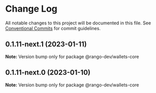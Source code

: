 # Change Log

All notable changes to this project will be documented in this file.
See [Conventional Commits](https://conventionalcommits.org) for commit guidelines.

## 0.1.11-next.1 (2023-01-11)

**Note:** Version bump only for package @rango-dev/wallets-core

## 0.1.11-next.0 (2023-01-10)

**Note:** Version bump only for package @rango-dev/wallets-core
